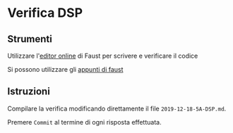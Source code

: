 # Verifica DSP

## Strumenti

Utilizzare l'[editor online](https://faust.grame.fr/ide) di Faust per scrivere e verificare il codice

Si possono utilizzare gli [appunti di faust](https://github.com/LSSN/dsp-appunti/blob/master/BN/BN-appunti-faust.md)

## Istruzioni

Compilare la verifica modificando direttamente il file `2019-12-18-5A-DSP.md`.

Premere `Commit` al termine di ogni risposta effettuata.
